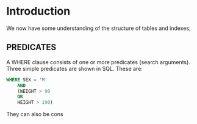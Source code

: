 # Introduction

We now have some understanding of the structure of tables and indexes;

## PREDICATES

A WHERE clause consists of one or more predicates (search arguments). Three simple predicates are shown in SQL. These are:

```sql
WHERE SEX = 'M'
    AND
    (WEIGHT > 90
    OR
    HEIGHT > 190)
```

They can also be cons
